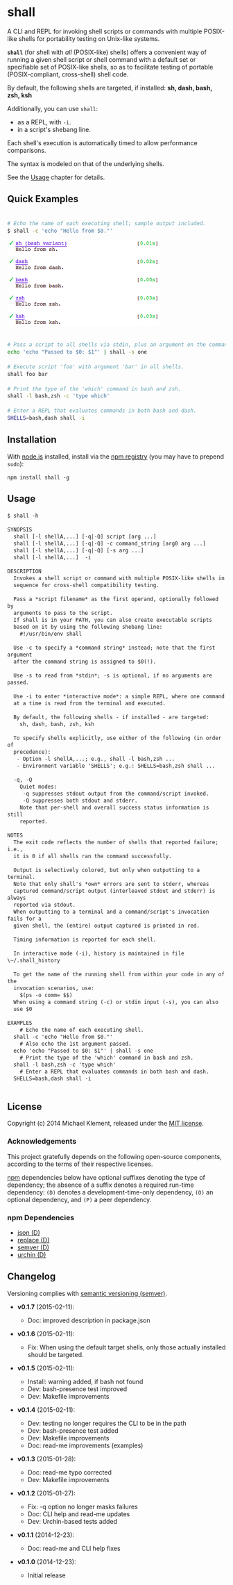 # shall

A CLI and REPL for invoking shell scripts or commands with multiple POSIX-like shells for portability testing on Unix-like systems.

**`shall`** (for *sh*ell with *all* (POSIX-like) shells) offers a convenient way of running a given shell script or shell command
with a default set or specifiable set of POSIX-like shells, so as to facilitate testing of portable (POSIX-compliant, cross-shell) shell code.

By default, the following shells are targeted, if installed: **sh, dash, bash, zsh, ksh**

Additionally, you can use `shall`:

* as a REPL, with `-i`.
* in a script's shebang line.

Each shell's execution is automatically timed to allow performance comparisons.

The syntax is modeled on that of the underlying shells.

See the [Usage](#usage) chapter for details.

## Quick Examples

```sh

# Echo the name of each executing shell; sample output included.
$ shall -c 'echo "Hello from $0."'
```
![Hello example - sample output](doc/images/example-output-hello.png)


```sh

# Pass a script to all shells via stdin, plus an argument on the command line.
echo 'echo "Passed to $0: $1"' | shall -s one

# Execute script 'foo' with argument 'bar' in all shells.
shall foo bar

# Print the type of the 'which' command in bash and zsh.
shall -l bash,zsh -c 'type which'

# Enter a REPL that evaluates commands in both bash and dash.
SHELLS=bash,dash shall -i

```

## Installation

With [node.js](http://nodejs.org/) installed, install via the [npm registry](https://www.npmjs.com/) (you may have to prepend `sudo`):

	npm install shall -g

<!-- DO NOT EDIT: This chapter is updated by `make update-readme/release`. ALSO, LEAVE AT LEAST 1 BLANK LINE AFTER THIS COMMENT. -->

## Usage

```
$ shall -h

SYNOPSIS
  shall [-l shellA,...] [-q|-Q] script [arg ...]
  shall [-l shellA,...] [-q|-Q] -c command_string [arg0 arg ...]
  shall [-l shellA,...] [-q|-Q] [-s arg ...]
  shall [-l shellA,...]  -i

DESCRIPTION
  Invokes a shell script or command with multiple POSIX-like shells in
  sequence for cross-shell compatibility testing.

  Pass a *script filename* as the first operand, optionally followed by 
  arguments to pass to the script.
  If shall is in your PATH, you can also create executable scripts
  based on it by using the following shebang line:
    #!/usr/bin/env shall
  
  Use -c to specify a *command string* instead; note that the first argument
  after the command string is assigned to $0(!).
  
  Use -s to read from *stdin*; -s is optional, if no arguments are passed.
  
  Use -i to enter *interactive mode*: a simple REPL, where one command
  at a time is read from the terminal and executed.

  By default, the following shells - if installed - are targeted:
    sh, dash, bash, zsh, ksh

  To specify shells explicitly, use either of the following (in order of
  precedence):
   - Option -l shellA,...; e.g., shall -l bash,zsh ...
   - Environment variable 'SHELLS'; e.g.: SHELLS=bash,zsh shall ...

  -q, -Q
    Quiet modes: 
     -q suppresses stdout output from the command/script invoked.
     -Q suppresses both stdout and stderr.
    Note that per-shell and overall success status information is still
    reported.

NOTES
  The exit code reflects the number of shells that reported failure; i.e.,
  it is 0 if all shells ran the command successfully.

  Output is selectively colored, but only when outputting to a terminal.
  Note that only shall's *own* errors are sent to stderr, whereas
  captured command/script output (interleaved stdout and stderr) is always
  reported via stdout.
  When outputting to a terminal and a command/script's invocation fails for a
  given shell, the (entire) output captured is printed in red.
  
  Timing information is reported for each shell.
  
  In interactive mode (-i), history is maintained in file \~/.shall_history
  
  To get the name of the running shell from within your code in any of the
  invocation scenarios, use:
    $(ps -o comm= $$)
  When using a command string (-c) or stdin input (-s), you can also
  use $0

EXAMPLES
    # Echo the name of each executing shell.
  shall -c 'echo "Hello from $0."'
    # Also echo the 1st argument passed.                
  echo 'echo "Passed to $0: $1"' | shall -s one
    # Print the type of the 'which' command in bash and zsh.
  shall -l bash,zsh -c 'type which'
    # Enter a REPL that evaluates commands in both bash and dash.
  SHELLS=bash,dash shall -i
  
```

<!-- DO NOT EDIT: This chapter is updated by `make update-readme/release`. ALSO, LEAVE AT LEAST 1 BLANK LINE AFTER THIS COMMENT. -->

## License

Copyright (c) 2014 Michael Klement, released under the [MIT license](https://spdx.org/licenses/MIT#licenseText).

### Acknowledgements

This project gratefully depends on the following open-source components, according to the terms of their respective licenses.

[npm](https://www.npmjs.com/) dependencies below have optional suffixes denoting the type of dependency; the absence of a suffix denotes a required run-time dependency: `(D)` denotes a development-time-only dependency, `(O)` an optional dependency, and `(P)` a peer dependency.

<!-- DO NOT EDIT: This chapter is updated by `make update-readme/release`. ALSO, LEAVE AT LEAST 1 BLANK LINE AFTER THIS COMMENT. -->

### npm Dependencies

* [json (D)](https://github.com/trentm/json)
* [replace (D)](https://github.com/harthur/replace)
* [semver (D)](https://github.com/isaacs/node-semver)
* [urchin (D)](https://github.com/tlevine/urchin)

<!-- DO NOT EDIT: This chapter is updated by `make update-readme/release`. ALSO, LEAVE AT LEAST 1 BLANK LINE AFTER THIS COMMENT. -->

## Changelog

Versioning complies with [semantic versioning (semver)](http://semver.org/).

<!-- NOTE: An entry template is automatically added each time `make version` is called. Fill in changes afterwards. -->

* **v0.1.7** (2015-02-11):
  * Doc: improved description in package.json

* **v0.1.6** (2015-02-11):
  * Fix: When using the default target shells, only those actually installed should be targeted.

* **v0.1.5** (2015-02-11):
  * Install: warning added, if bash not found
  * Dev: bash-presence test improved
  * Dev: Makefile improvements

* **v0.1.4** (2015-02-11):
  * Dev: testing no longer requires the CLI to be in the path
  * Dev: bash-presence test added
  * Dev: Makefile improvements
  * Doc: read-me improvements (examples)

* **v0.1.3** (2015-01-28):
  * Doc: read-me typo corrected
  * Dev: Makefile improvements

* **v0.1.2** (2015-01-27):
  * Fix: -q option no longer masks failures
  * Doc: CLI help and read-me updates
  * Dev: Urchin-based tests added

* **v0.1.1** (2014-12-23):
  * Doc: read-me and CLI help fixes

* **v0.1.0** (2014-12-23):
  * Initial release
